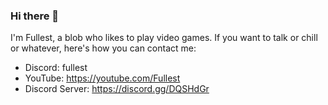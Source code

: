 ### Hi there 👋

I'm Fullest, a blob who likes to play video games. If you want to talk or chill or whatever, here's how you can contact me:

- Discord: fullest
- YouTube: https://youtube.com/Fullest
- Discord Server: https://discord.gg/DQSHdGr
